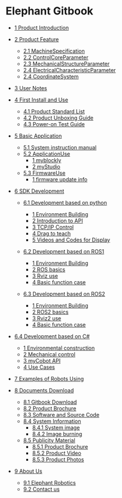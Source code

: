 # Elephant Gitbook

* [1 Product Introduction](1-ProductIntroduction/README.md)
* [2 Product Feature](2-ProductFeature/2.2_320_PI_product/PI.md)
  * [2.1 MachineSpecification](2-ProductFeature/2.2_320_PI_product/2.2.1-MachineSpecification.md)
  * [2.2 ControlCoreParameter](2-ProductFeature/2.2_320_PI_product/2.2.2-ControlCoreParameter.md)
  * [2.3 MechanicalStructureParameter](2-ProductFeature/2.2_320_PI_product/2.2.3-MechanicalStructureParameter.md)
  * [2.4 ElectricalCharacteristicParameter](2-ProductFeature/2.2_320_PI_product/2.2.4-ElectricalCharacteristicParameter.md)
  * [2.4 CoordinateSystem](2-ProductFeature/2.2_320_PI_product/2.2.5-CoordinateSystem.md)
* [3 User Notes](3-UserNotes/3.1_320_PI_userNotes.md)
* [4 First Install and Use](4-FirstInstallAndUse/4.1_320_PI_firstUse.md)
  * [4.1 Product Standard List](4-FirstInstallAndUse/4.1.1-产品清单.md)
  * [4.2 Product Unboxing Guide](4-FirstInstallAndUse/4.1.2-产品开箱.md)
  * [4.3 Power-on Test Guide](4-FirstInstallAndUse/4.1.3-开机检测.md)
* [5 Basic Application](5-BasicApplication/README.md)
  * [5.1 System instruction manual](5-BasicApplication/5.1-SystemUsageInstructions/320pi/5.1-SystemUsageInstructions.md)
  * [5.2 ApplicationUse](5-BasicApplication/README.md)
    * [1 myblockly](5-BasicApplication/5.2-ApplicationUse/5.2.1-myblockly/320pi/README.md)
    * [2 myStudio](5-BasicApplication/5.2-ApplicationUse/5.2.2-mystudio/320pi/README.md)
  * [5.3 FirmwareUse]()
    * [1 firmware update info](5-BasicApplication/5.3-FirmwareUse/pi/1-firmware.md)
* [6 SDK Development](6-SDKDevelopment/README.md)
  * [6.1 Development based on python](10-ApplicationBasePython/README.md)
    * [1 Environment Building](10-ApplicationBasePython/10.1_320_PI-ApplicationPython/1_download.md)
    * [2 Introduction to API](10-ApplicationBasePython/10.1_320_PI-ApplicationPython/2_API.md)
    * [3 TCP/IP Control](10-ApplicationBasePython/10.1_320_PI-ApplicationPython/3_TCPIP.md)
    * [4 Drag to teach](10-ApplicationBasePython/10.1_320_PI-ApplicationPython/4_drag.md)
    * [5 Videos and Codes for Display](10-ApplicationBasePython/10.1_320_PI-ApplicationPython/5_example.md)
  * [6.2 Development based on ROS1](11-ApplicationBaseROS/11.1-ROS1/11.1.2-PI.md)
    * [1 Environment Building](11-ApplicationBaseROS/11.1-ROS1/11.1.2-320PI/11.1.2.1-环境搭建.md)
    * [2 ROS basics](11-ApplicationBaseROS/11.1-ROS1/11.1.2-320PI/11.1.2.2-ROS基础.md)
    * [3 Rviz use](11-ApplicationBaseROS/11.1-ROS1/11.1.2-320PI/11.1.2.3-rviz介绍.md)
    * [4 Basic function case](11-ApplicationBaseROS/11.1-ROS1/11.1.2-320PI/11.1.2.4-基础功能.md)


  * [6.3 Development based on ROS2](11-ApplicationBaseROS/11.2-ROS2/11.2.2-PI.md)
    * [1 Environment Building](11-ApplicationBaseROS/11.2-ROS2/11.2.2-320PI/11.2.2.1-环境搭建.md)
    * [2 ROS2 basics](11-ApplicationBaseROS/11.2-ROS2/11.2.2-320PI/11.2.2.2-ROS2基础.md)
    * [3 Rviz2 use](11-ApplicationBaseROS/11.2-ROS2/11.2.2-320PI/11.2.2.3-rviz2介绍.md)
    * [4 Basic function case](11-ApplicationBaseROS/11.2-ROS2/11.2.2-320PI/11.2.2.4-基础功能.md)
* [6.4 Development based on C# ](15-ApplicationBaseCSharp/15.6C-PI.md)
	* [1 Environmental construction](15-ApplicationBaseCSharp/15.2-myCobot320-PI.md)
	* [2 Mechanical control](15-ApplicationBaseCSharp/15.2.1-angle.md)
	* [3 myCobot API](15-ApplicationBaseCSharp/15.4.1-API-PI.md)
	* [4 Use Cases](15-ApplicationBaseCSharp/15.5.1-case-PI.md)

* [7 Examples of Robots Using]()
* [8 Documents Download]()
  * [8.1 Gitbook Download]()
  * [8.2 Product Brochure]()
  * [8.3 Software and Source Code]()
  * [8.4 System Information]()
    * [8.4.1 System image](8-FilesDownload/8.4.1_systemImage.md)
    * [8.4.2 Image burning](8-FilesDownload/8.4.2_imageBurning.md)
  * [8.5 Publicity Material]()
    * [8.5.1 Product Brochure]()
    * [8.5.2 Product Video](8-FilesDownload/1_productVideos.md)
    * [8.5.3 Product Photos]()
* [9 About Us]()
  * [9.1 Elephant Robotics](9-AboutUs/9.1_company.md)
  * [9.2 Contact us](9-AboutUs/9.2_contact.md)

